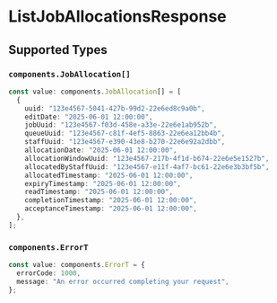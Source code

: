 # ListJobAllocationsResponse


## Supported Types

### `components.JobAllocation[]`

```typescript
const value: components.JobAllocation[] = [
  {
    uuid: "123e4567-5041-427b-99d2-22e6ed8c9a0b",
    editDate: "2025-06-01 12:00:00",
    jobUuid: "123e4567-f03d-458e-a33e-22e6e1ab952b",
    queueUuid: "123e4567-c81f-4ef5-8863-22e6ea12bb4b",
    staffUuid: "123e4567-e390-43e8-b270-22e6e92a2dbb",
    allocationDate: "2025-06-01 12:00:00",
    allocationWindowUuid: "123e4567-217b-4f1d-b674-22e6e5e1527b",
    allocatedByStaffUuid: "123e4567-e11f-4af7-bc61-22e6e3b3bf5b",
    allocatedTimestamp: "2025-06-01 12:00:00",
    expiryTimestamp: "2025-06-01 12:00:00",
    readTimestamp: "2025-06-01 12:00:00",
    completionTimestamp: "2025-06-01 12:00:00",
    acceptanceTimestamp: "2025-06-01 12:00:00",
  },
];
```

### `components.ErrorT`

```typescript
const value: components.ErrorT = {
  errorCode: 1000,
  message: "An error occurred completing your request",
};
```

